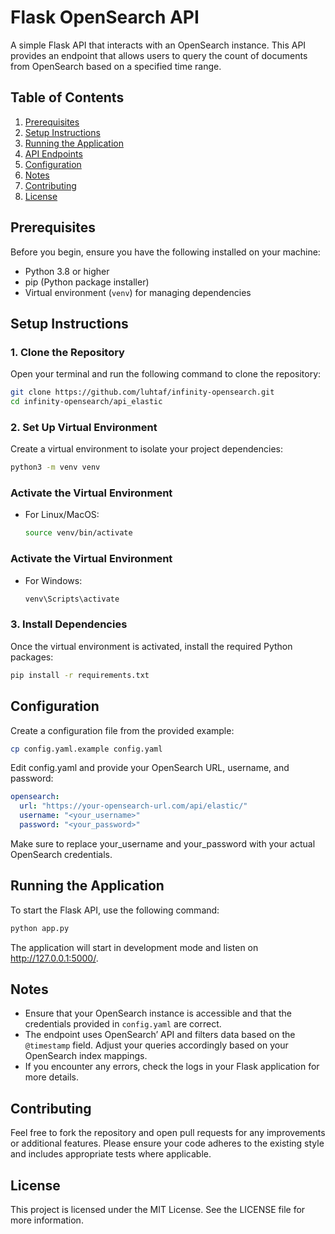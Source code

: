 # Flask OpenSearch API

A simple Flask API that interacts with an OpenSearch instance. This API provides an endpoint that allows users to query the count of documents from OpenSearch based on a specified time range.

## Table of Contents

1. [Prerequisites](#prerequisites)
2. [Setup Instructions](#setup-instructions)
3. [Running the Application](#running-the-application)
4. [API Endpoints](#api-endpoints)
5. [Configuration](#configuration)
6. [Notes](#notes)
7. [Contributing](#contributing)
8. [License](#license)

## Prerequisites

Before you begin, ensure you have the following installed on your machine:

- Python 3.8 or higher
- pip (Python package installer)
- Virtual environment (`venv`) for managing dependencies

## Setup Instructions

### 1. Clone the Repository

Open your terminal and run the following command to clone the repository:

```bash
git clone https://github.com/luhtaf/infinity-opensearch.git
cd infinity-opensearch/api_elastic
```

### 2. Set Up Virtual Environment

Create a virtual environment to isolate your project dependencies:

```bash
python3 -m venv venv
```

### Activate the Virtual Environment

- For Linux/MacOS:
  ```bash
  source venv/bin/activate
  ```
### Activate the Virtual Environment

- For Windows:
  ```bash
  venv\Scripts\activate
  ```
### 3. Install Dependencies

Once the virtual environment is activated, install the required Python packages:

```bash
pip install -r requirements.txt
```

## Configuration

Create a configuration file from the provided example:

```bash
cp config.yaml.example config.yaml
```

Edit config.yaml and provide your OpenSearch URL, username, and password:

```yaml
opensearch:
  url: "https://your-opensearch-url.com/api/elastic/"
  username: "<your_username>"
  password: "<your_password>"
```

Make sure to replace your_username and your_password with your actual OpenSearch credentials.

## Running the Application

To start the Flask API, use the following command:

```bash
python app.py
```

The application will start in development mode and listen on http://127.0.0.1:5000/.

## Notes

- Ensure that your OpenSearch instance is accessible and that the credentials provided in `config.yaml` are correct.
- The endpoint uses OpenSearch’ API and filters data based on the `@timestamp` field. Adjust your queries accordingly based on your OpenSearch index mappings.
- If you encounter any errors, check the logs in your Flask application for more details.

## Contributing

Feel free to fork the repository and open pull requests for any improvements or additional features. Please ensure your code adheres to the existing style and includes appropriate tests where applicable.

## License

This project is licensed under the MIT License. See the LICENSE file for more information.
